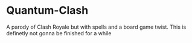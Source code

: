 # Quantum-Clash
A parody of Clash Royale but with spells and a board game twist.
This is definetly not gonna be finished for a while
